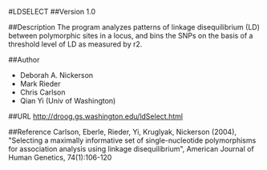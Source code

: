 #LDSELECT
##Version
1.0

##Description
The program analyzes patterns of linkage disequilibrium (LD) between polymorphic sites in a locus, and bins the SNPs on the basis of a threshold level of LD as measured by r2.

##Author
* Deborah A. Nickerson
* Mark Rieder
* Chris Carlson
* Qian Yi (Univ of Washington)

##URL
http://droog.gs.washington.edu/ldSelect.html

##Reference
Carlson, Eberle, Rieder, Yi, Kruglyak, Nickerson (2004), "Selecting a maximally informative set of single-nucleotide polymorphisms for association analysis using linkage disequilibrium", American Journal of Human Genetics, 74(1):106-120

